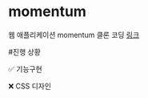 # momentum
웹 애플리케이션 momentum 클론 코딩
[링크](https://coyasong.github.io/momentum/)

#진행 상황

  ✅ 기능구현
  
  ❌ CSS 디자인
